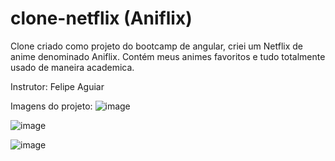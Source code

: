# clone-netflix (Aniflix)

Clone criado como projeto do bootcamp de angular, criei um Netflix de anime denominado Aniflix. Contém meus animes favoritos e tudo totalmente usado de maneira academica.

Instrutor: Felipe Aguiar

Imagens do projeto:
![image](https://user-images.githubusercontent.com/49026950/110250010-e1ac9b80-7f57-11eb-8823-1b7e508feff5.png)

![image](https://user-images.githubusercontent.com/49026950/110250039-10c30d00-7f58-11eb-9cfb-8bcfbd6b3497.png)

![image](https://user-images.githubusercontent.com/49026950/110250071-4831b980-7f58-11eb-83a4-8488b3d431f2.png)

